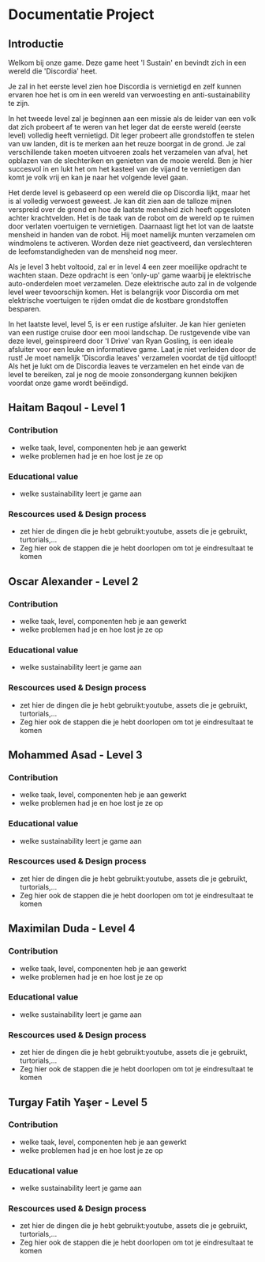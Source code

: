 # Documentatie Project
## Introductie
Welkom bij onze game. Deze game heet 'I Sustain' en bevindt zich in een wereld die 'Discordia' heet.

Je zal in het eerste level zien hoe Discordia is vernietigd en zelf kunnen ervaren hoe het is om in een wereld van verwoesting en anti-sustainability te zijn.

In het tweede level zal je beginnen aan een missie als de leider van een volk dat zich probeert af te weren van het leger dat de eerste wereld (eerste level) volledig heeft vernietigd. Dit leger probeert alle grondstoffen te stelen van uw landen, dit is te merken aan het reuze boorgat in de grond. Je zal verschillende taken moeten uitvoeren zoals het verzamelen van afval, het opblazen van de slechteriken en genieten van de mooie wereld. Ben je hier succesvol in en lukt het om het kasteel van de vijand te vernietigen dan komt je volk vrij en kan je naar het volgende level gaan.

Het derde level is gebaseerd op een wereld die op Discordia lijkt, maar het is al volledig verwoest geweest. Je kan dit zien aan de talloze mijnen verspreid over de grond en hoe de laatste mensheid zich heeft opgesloten achter krachtvelden. Het is de taak van de robot om de wereld op te ruimen door verlaten voertuigen te vernietigen. Daarnaast ligt het lot van de laatste mensheid in handen van de robot. Hij moet namelijk munten verzamelen om windmolens te activeren. Worden deze niet geactiveerd, dan verslechteren de leefomstandigheden van de mensheid nog meer.

Als je level 3 hebt voltooid, zal er in level 4 een zeer moeilijke opdracht te wachten staan. Deze opdracht is een 'only-up' game waarbij je elektrische auto-onderdelen moet verzamelen. Deze elektrische auto zal in de volgende level weer tevoorschijn komen. Het is belangrijk voor Discordia om met elektrische voertuigen te rijden omdat die de kostbare grondstoffen besparen.

In het laatste level, level 5, is er een rustige afsluiter. Je kan hier genieten van een rustige cruise door een mooi landschap. De rustgevende vibe van deze level, geïnspireerd door 'I Drive' van Ryan Gosling, is een ideale afsluiter voor een leuke en informatieve game. Laat je niet verleiden door de rust! Je moet namelijk 'Discordia leaves' verzamelen voordat de tijd uitloopt! Als het je lukt om de Discordia leaves te verzamelen en het einde van de level te bereiken, zal je nog de mooie zonsondergang kunnen bekijken voordat onze game wordt beëindigd.

## Haitam Baqoul - Level 1
### Contribution
- welke taak, level, componenten heb je aan gewerkt
- welke problemen had je en hoe lost je ze op
### Educational value
- welke sustainability leert je game aan
### Rescources used & Design process
- zet hier de dingen die je hebt gebruikt:youtube, assets die je gebruikt, turtorials,...
- Zeg hier ook de stappen die je hebt doorlopen om tot je eindresultaat te komen

## Oscar Alexander - Level 2
### Contribution
- welke taak, level, componenten heb je aan gewerkt
- welke problemen had je en hoe lost je ze op
### Educational value
- welke sustainability leert je game aan
### Rescources used & Design process
- zet hier de dingen die je hebt gebruikt:youtube, assets die je gebruikt, turtorials,...
- Zeg hier ook de stappen die je hebt doorlopen om tot je eindresultaat te komen

## Mohammed Asad - Level 3
### Contribution
- welke taak, level, componenten heb je aan gewerkt
- welke problemen had je en hoe lost je ze op
### Educational value
- welke sustainability leert je game aan
### Rescources used & Design process
- zet hier de dingen die je hebt gebruikt:youtube, assets die je gebruikt, turtorials,...
- Zeg hier ook de stappen die je hebt doorlopen om tot je eindresultaat te komen

## Maximilan Duda - Level 4
### Contribution
- welke taak, level, componenten heb je aan gewerkt
- welke problemen had je en hoe lost je ze op
### Educational value
- welke sustainability leert je game aan
### Rescources used & Design process
- zet hier de dingen die je hebt gebruikt:youtube, assets die je gebruikt, turtorials,...
- Zeg hier ook de stappen die je hebt doorlopen om tot je eindresultaat te komen

## Turgay Fatih Yaşer - Level 5
### Contribution
- welke taak, level, componenten heb je aan gewerkt
- welke problemen had je en hoe lost je ze op
### Educational value
- welke sustainability leert je game aan
### Rescources used & Design process
- zet hier de dingen die je hebt gebruikt:youtube, assets die je gebruikt, turtorials,...
- Zeg hier ook de stappen die je hebt doorlopen om tot je eindresultaat te komen
